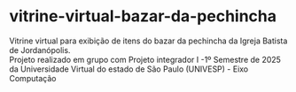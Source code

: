 # vitrine-virtual-bazar-da-pechincha
Vitrine virtual para exibição de itens do bazar da pechincha da Igreja Batista de Jordanópolis.  
Projeto realizado em grupo com Projeto integrador I -1º Semestre de 2025 da Universidade Virtual do estado de São Paulo (UNIVESP) - Eixo Computação 
